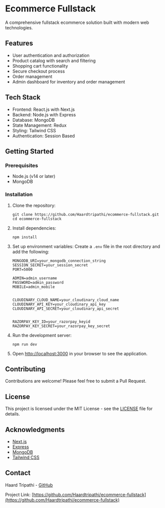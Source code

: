 # Ecommerce Fullstack

A comprehensive fullstack ecommerce solution built with modern web technologies.

## Features

- User authentication and authorization
- Product catalog with search and filtering
- Shopping cart functionality
- Secure checkout process
- Order management
- Admin dashboard for inventory and order management

## Tech Stack

- Frontend: React.js with Next.js
- Backend: Node.js with Express
- Database: MongoDB
- State Management: Redux
- Styling: Tailwind CSS
- Authentication: Session Based

## Getting Started

### Prerequisites

- Node.js (v14 or later)
- MongoDB

### Installation

1. Clone the repository:
   ```
   git clone https://github.com/Haardtripathi/ecommerce-fullstack.git
   cd ecommerce-fullstack
   ```

2. Install dependencies:
   ```
   npm install
   ```

3. Set up environment variables:
   Create a `.env` file in the root directory and add the following:
   ```
   MONGODB_URI=your_mongodb_connection_string
   SESSION_SECRET=your_session_secret
   PORT=5000

   ADMIN=admin_username
   PASSWORD=admin_password
   MOBILE=admin_mobile
   
   
   CLOUDINARY_CLOUD_NAME=your_cloudinary_cloud_name
   CLOUDINARY_API_KEY=your_cloudinary_api_key
   CLOUDINARY_API_SECRET=your_cloudinary_api_secret
   
   
   RAZORPAY_KEY_ID=your_razorpay_keyid
   RAZORPAY_KEY_SECRET=your_razorpay_key_secret

   ```

4. Run the development server:
   ```
   npm run dev
   ```

5. Open [http://localhost:3000](http://localhost:3000) in your browser to see the application.

## Contributing

Contributions are welcome! Please feel free to submit a Pull Request.

## License

This project is licensed under the MIT License - see the [LICENSE](LICENSE) file for details.

## Acknowledgments

- [Next.js](https://nextjs.org/)
- [Express](https://expressjs.com/)
- [MongoDB](https://www.mongodb.com/)
- [Tailwind CSS](https://tailwindcss.com/)

## Contact

Haard Tripathi - [GitHub](https://github.com/Haardtripathi)

Project Link: [https://github.com/Haardtripathi/ecommerce-fullstack](https://github.com/Haardtripathi/ecommerce-fullstack)
